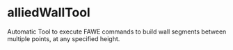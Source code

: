 # alliedWallTool
Automatic Tool to execute FAWE commands to build wall segments between multiple points, at any specified height.

